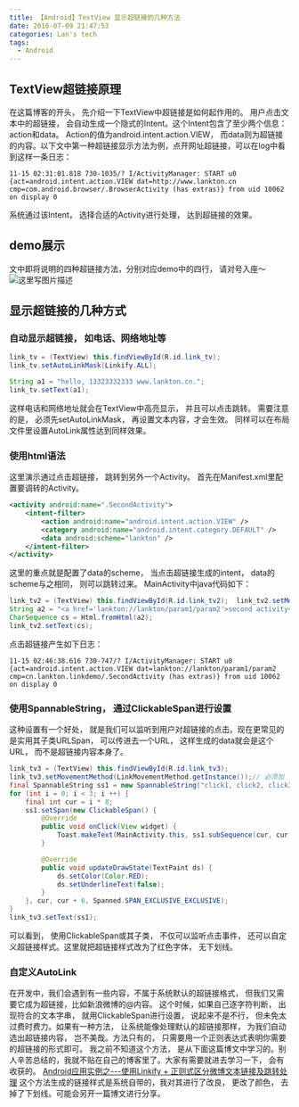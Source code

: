 ```yaml
---
title: 【Android】TextView 显示超链接的几种方法
date: 2016-07-09 21:47:53
categories: Lan's tech
tags:
  - Android
---
```

## TextView超链接原理
在这篇博客的开头， 先介绍一下TextView中超链接是如何起作用的。
用户点击文本中的超链接， 会自动生成一个隐式的Intent。这个Intent包含了至少两个信息：action和data。 Action的值为android.intent.action.VIEW， 而data则为超链接的内容。以下文中第一种超链接显示方法为例，点开网址超链接，可以在log中看到这样一条日志：

```
11-15 02:31:01.818 730-1035/? I/ActivityManager: START u0 {act=android.intent.action.VIEW dat=http://www.lankton.cn cmp=com.android.browser/.BrowserActivity (has extras)} from uid 10062 on display 0

```
系统通过该Intent， 选择合适的Activity进行处理， 达到超链接的效果。
## demo展示
文中即将说明的四种超链接方法，分别对应demo中的四行， 请对号入座～
![这里写图片描述](http://img.blog.csdn.net/20151115162013610)
## 显示超链接的几种方式
### 自动显示超链接， 如电话、网络地址等

```java
link_tv = (TextView) this.findViewById(R.id.link_tv);
link_tv.setAutoLinkMask(Linkify.ALL);

String a1 = "hello, 13323332333 www.lankton.cn.";
link_tv.setText(a1);
```
这样电话和网络地址就会在TextView中高亮显示， 并且可以点击跳转。
需要注意的是， 必须先setAutoLinkMask， 再设置文本内容，才会生效。
同样可以在布局文件里设置AutoLink属性达到同样效果。

### 使用html语法
这里演示通过点击超链接， 跳转到另外一个Activity。
首先在Manifest.xml里配置要调转的Activity。

```xml
<activity android:name=".SecondActivity">
    <intent-filter>
        <action android:name="android.intent.action.VIEW" />
        <category android:name="android.intent.category.DEFAULT" />
        <data android:scheme="lankton" />
    </intent-filter>
</activity>
```
这里的重点就是配置了data的scheme， 当点击超链接生成的intent， data的scheme与之相同， 则可以跳转过来。
MainActivity中java代码如下：

```java
link_tv2 = (TextView) this.findViewById(R.id.link_tv2);  link_tv2.setMovementMethod(LinkMovementMethod.getInstance());// 必须加
String a2 = "<a href='lankton://lankton/param1/param2'>second activity</a>";
CharSequence cs = Html.fromHtml(a2);
link_tv2.setText(cs);
```
点击超链接产生如下日志：

```
11-15 02:46:38.616 730-747/? I/ActivityManager: START u0 {act=android.intent.action.VIEW dat=lankton://lankton/param1/param2 cmp=cn.lankton.linkdemo/.SecondActivity (has extras)} from uid 10062 on display 0

```

### 使用SpannableString， 通过ClickableSpan进行设置
这种设置有一个好处， 就是我们可以监听到用户对超链接的点击。现在更常见的是实用其子类URLSpan， 可以传进去一个URL， 这样生成的data就会是这个URL， 而不是超链接内容本身了。

```java
link_tv3 = (TextView) this.findViewById(R.id.link_tv3); 
link_tv3.setMovementMethod(LinkMovementMethod.getInstance());// 必须加
final SpannableString ss1 = new SpannableString("click1, click2, click3");
for (int i = 0; i < 3; i ++) {
    final int cur = i * 8;
    ss1.setSpan(new ClickableSpan() {
        @Override
        public void onClick(View widget) {
            Toast.makeText(MainActivity.this, ss1.subSequence(cur, cur + 6).toString(), Toast.LENGTH_SHORT).show();
        }

        @Override
        public void updateDrawState(TextPaint ds) {
            ds.setColor(Color.RED);
            ds.setUnderlineText(false);
        }
    }, cur, cur + 6, Spanned.SPAN_EXCLUSIVE_EXCLUSIVE);
}
link_tv3.setText(ss1);
```

可以看到， 使用ClickableSpan或其子类， 不仅可以监听点击事件， 还可以自定义超链接样式。这里就把超链接样式改为了红色字体， 无下划线。

### 自定义AutoLink
在开发中，我们会遇到有一些内容，不属于系统默认的超链接格式， 但我们又需要它成为超链接，比如新浪微博的@内容。
这个时候，如果自己逐字符判断， 出现符合的文本字串， 就用ClickableSpan进行设置， 说起来不是不行， 但未免太过费时费力。如果有一种方法， 让系统能像处理默认的超链接那样， 为我们自动选出超链接内容， 岂不美哉。方法只有的， 只需要用一个正则表达式表明你需要的超链接的形式即可。
我之前不知道这个方法， 是从下面这篇博文中学习的。别人辛苦总结的，我就不贴在自己的博客里了。大家有需要就进去学习一下， 会有收获的。
[Android应用实例之---使用Linkify + 正则式区分微博文本链接及跳转处理](http://www.cnblogs.com/ryan1012/archive/2011/07/12/2104087.html)
这个方法生成的链接样式是系统自带的，我对其进行了改良， 更改了颜色， 去掉了下划线。可能会另开一篇博文进行分享。